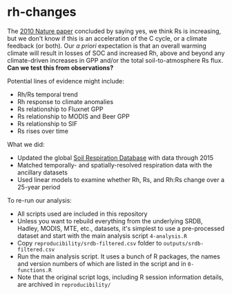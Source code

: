 # rh-changes

The [2010 Nature paper](http://www.nature.com/nature/journal/v464/n7288/full/nature08930.html) concluded by saying yes, we think Rs is increasing, but we don't know if this is an acceleration of the C cycle, or a climate feedback (or both). Our _a priori_ expectation is that an overall warming climate will result in losses of SOC and increased Rh, above and beyond any climate-driven increases in GPP and/or the total soil-to-atmosphere Rs flux.  **Can we test this from observations?**

Potential lines of evidence might include:
- Rh/Rs temporal trend
- Rh response to climate anomalies
- Rs relationship to Fluxnet GPP
- Rs relationship to MODIS and Beer GPP
- Rs relationship to SIF
- Rs rises over time

What we did:
- Updated the global [Soil Respiration Database](http://www.biogeosciences.net/7/1915/2010/) with data through 2015
- Matched temporally- and spatially-resolved respiration data with the ancillary datasets
- Used linear models to examine whether Rh, Rs, and Rh:Rs change over a 25-year period

To re-run our analysis:
- All scripts used are included in this repository
- Unless you want to rebuild everything from the underlying SRDB, Hadley, MODIS, MTE, etc., datasets, it's simplest to use a pre-processed dataset and start with the main analysis script `4-analysis.R`
- Copy `reproducibility/srdb-filtered.csv` folder to `outputs/srdb-filtered.csv`
- Run the main analysis script. It uses a bunch of R packages, the names and version numbers of which are listed in the script and in `0-functions.R`
- Note that the original script logs, including R session information details, are archived in `reproducibility/`
